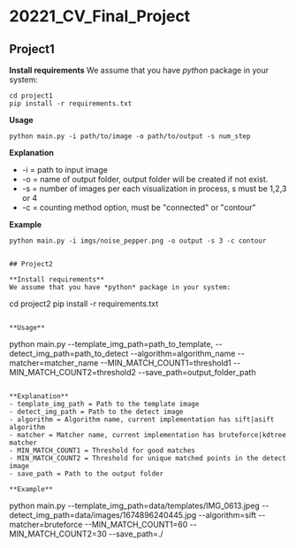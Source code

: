# 20221_CV_Final_Project
## Project1

**Install requirements**
We assume that you have *python* package in your system:
```
cd project1
pip install -r requirements.txt
```

**Usage**
```
python main.py -i path/to/image -o path/to/output -s num_step
```

**Explanation**
- -i = path to input image
- -o = name of output folder, output folder will be created if not exist.
- -s = number of images per each visualization in process, s must be 1,2,3 or 4
- -c = counting method option, must be "connected" or "contour"

**Example**
```
python main.py -i imgs/noise_pepper.png -o output -s 3 -c contour


## Project2

**Install requirements**
We assume that you have *python* package in your system:
```
cd project2
pip install -r requirements.txt
```

**Usage**
```
python main.py --template_img_path=path_to_template, --detect_img_path=path_to_detect --algorithm=algorithm_name --matcher=matcher_name --MIN_MATCH_COUNT1=threshold1 --MIN_MATCH_COUNT2=threshold2 --save_path=output_folder_path
```

**Explanation**
- template_img_path = Path to the template image
- detect_img_path = Path to the detect image
- algorithm = Algorithm name, current implementation has sift|asift algorithm
- matcher = Matcher name, current implementation has bruteforce|kdtree matcher
- MIN_MATCH_COUNT1 = Threshold for good matches
- MIN_MATCH_COUNT2 = Threshold for unique matched points in the detect image
- save_path = Path to the output folder

**Example**
```
python main.py --template_img_path=data/templates/IMG_0613.jpeg --detect_img_path=data/images/1674896240445.jpg --algorithm=sift --matcher=bruteforce --MIN_MATCH_COUNT1=60 --MIN_MATCH_COUNT2=30 --save_path=./
```